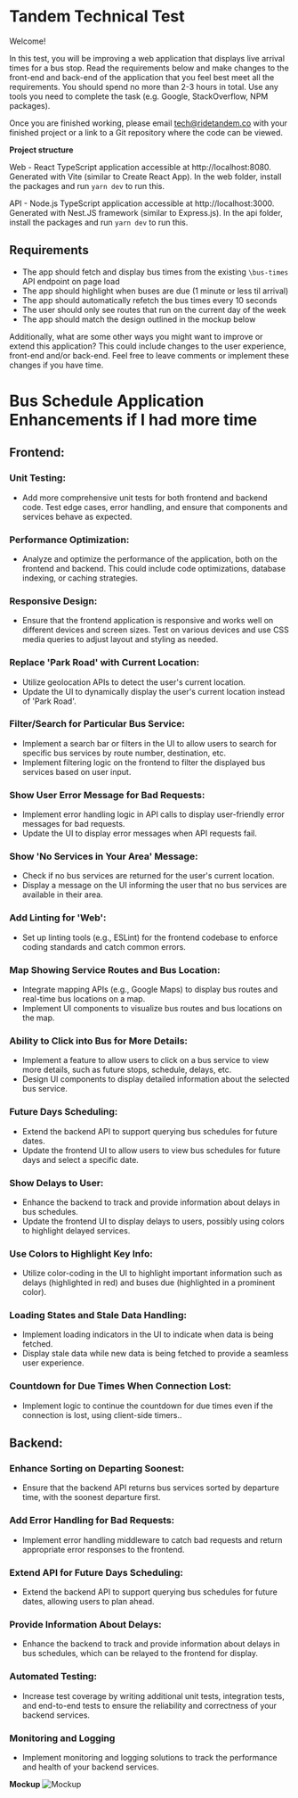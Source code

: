 # Tandem Technical Test

Welcome!

In this test, you will be improving a web application that displays live arrival times for a bus stop. Read the requirements below and make changes to the front-end and back-end of the application that you feel best meet all the requirements. You should spend no more than 2-3 hours in total. Use any tools you need to complete the task (e.g. Google, StackOverflow, NPM packages).

Once you are finished working, please email tech@ridetandem.co with your finished project or a link to a Git repository where the code can be viewed.

**Project structure**

Web - React TypeScript application accessible at http://localhost:8080. Generated with Vite (similar to Create React App). In the web folder, install the packages and run `yarn dev`  to run this.

API - Node.js TypeScript application accessible at http://localhost:3000. Generated with Nest.JS framework (similar to Express.js). In the api folder, install the packages and run `yarn dev` to run this.

## Requirements

- The app should fetch and display bus times from the existing `\bus-times` API endpoint on page load
- The app should highlight when buses are due (1 minute or less til arrival)
- The app should automatically refetch the bus times every 10 seconds
- The user should only see routes that run on the current day of the week
- The app should match the design outlined in the mockup below

Additionally, what are some other ways you might want to improve or extend this application? This could include changes to the user experience, front-end and/or back-end. Feel free to leave comments or implement these changes if you have time.

# Bus Schedule Application Enhancements if I had more time

## Frontend:

### Unit Testing: 
- Add more comprehensive unit tests for both frontend and backend code. Test edge cases, error handling, and ensure that components and services behave as expected.

### Performance Optimization: 
- Analyze and optimize the performance of the application, both on the frontend and backend. This could include code optimizations, database indexing, or caching strategies.

### Responsive Design:
- Ensure that the frontend application is responsive and works well on different devices and screen sizes. Test on various devices and use CSS media queries to adjust layout and styling as needed.

### Replace 'Park Road' with Current Location:
- Utilize geolocation APIs to detect the user's current location.
- Update the UI to dynamically display the user's current location instead of 'Park Road'.

### Filter/Search for Particular Bus Service:
- Implement a search bar or filters in the UI to allow users to search for specific bus services by route number, destination, etc.
- Implement filtering logic on the frontend to filter the displayed bus services based on user input.

### Show User Error Message for Bad Requests:
- Implement error handling logic in API calls to display user-friendly error messages for bad requests.
- Update the UI to display error messages when API requests fail.

### Show 'No Services in Your Area' Message:
- Check if no bus services are returned for the user's current location.
- Display a message on the UI informing the user that no bus services are available in their area.

### Add Linting for 'Web':
- Set up linting tools (e.g., ESLint) for the frontend codebase to enforce coding standards and catch common errors.

### Map Showing Service Routes and Bus Location:
- Integrate mapping APIs (e.g., Google Maps) to display bus routes and real-time bus locations on a map.
- Implement UI components to visualize bus routes and bus locations on the map.

### Ability to Click into Bus for More Details:
- Implement a feature to allow users to click on a bus service to view more details, such as future stops, schedule, delays, etc.
- Design UI components to display detailed information about the selected bus service.

### Future Days Scheduling:
- Extend the backend API to support querying bus schedules for future dates.
- Update the frontend UI to allow users to view bus schedules for future days and select a specific date.

### Show Delays to User:
- Enhance the backend to track and provide information about delays in bus schedules.
- Update the frontend UI to display delays to users, possibly using colors to highlight delayed services.

### Use Colors to Highlight Key Info:
- Utilize color-coding in the UI to highlight important information such as delays (highlighted in red) and buses due (highlighted in a prominent color).

### Loading States and Stale Data Handling:
- Implement loading indicators in the UI to indicate when data is being fetched.
- Display stale data while new data is being fetched to provide a seamless user experience.

### Countdown for Due Times When Connection Lost:
- Implement logic to continue the countdown for due times even if the connection is lost, using client-side timers..

## Backend:

### Enhance Sorting on Departing Soonest:
- Ensure that the backend API returns bus services sorted by departure time, with the soonest departure first.

### Add Error Handling for Bad Requests:
- Implement error handling middleware to catch bad requests and return appropriate error responses to the frontend.

### Extend API for Future Days Scheduling:
- Extend the backend API to support querying bus schedules for future dates, allowing users to plan ahead.

### Provide Information About Delays:
- Enhance the backend to track and provide information about delays in bus schedules, which can be relayed to the frontend for display.

### Automated Testing:
- Increase test coverage by writing additional unit tests, integration tests, and end-to-end tests to ensure the reliability and correctness of your backend services.

### Monitoring and Logging
- Implement monitoring and logging solutions to track the performance and health of your backend services.

**Mockup**
![Mockup](./mockup.png "Mockup")